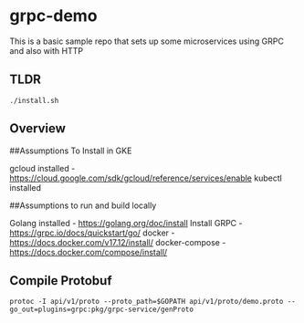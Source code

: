 # grpc-demo
This is a basic sample repo that sets up some microservices using GRPC and also with HTTP

## TLDR

```
./install.sh
```

## Overview

##Assumptions To Install in GKE

gcloud installed  - https://cloud.google.com/sdk/gcloud/reference/services/enable
kubectl installed

##Assumptions to run and build locally

Golang installed - https://golang.org/doc/install
Install GRPC - https://grpc.io/docs/quickstart/go/
docker - https://docs.docker.com/v17.12/install/
docker-compose - https://docs.docker.com/compose/install/


## Compile Protobuf

```
protoc -I api/v1/proto --proto_path=$GOPATH api/v1/proto/demo.proto --go_out=plugins=grpc:pkg/grpc-service/genProto
```
